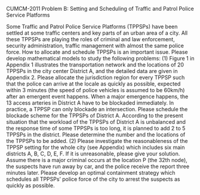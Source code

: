 CUMCM-2011 Problem B:
Setting and Scheduling of Traffic and Patrol Police Service Platforms

Some Traffic and Patrol Police Service Platforms (TPPSPs) have been settled at some traffic centers and key parts of an urban area of a city. All these TPPSPs are playing the roles of criminal and law enforcement, security administration, traffic management with almost the same police force. How to allocate and schedule TPPSPs is an important issue. 
Please develop mathematical models to study the following problems: 
(1) Figure 1 in Appendix 1 illustrates the transportation network and the locations of 20 TPPSPs in the city center District A, and the detailed data are given in Appendix 2. Please allocate the jurisdiction region for every TPPSP such that the police can arrive at the locale as quickly as possible, expected within 3 minutes (the speed of police vehicles is assumed to be 60km/h) after an emergent event happens.
When a major emergence happens, the 13 access arteries in District A have to be blockaded immediately. In practice, a TPPSP can only blockade an intersection. Please schedule the blockade scheme for the TPPSPs of District A.
According to the present situation that the workload of the TPPSPs of District A is unbalanced and the response time of some TPPSPs is too long, it is planned to add 2 to 5 TPPSPs in the district. Please determine the number and the locations of the TPPSPs to be added.
(2) Please investigate the reasonableness of the TPPSP setting for the whole city (see Appendix) which includes six main districts A, B, C, D, E, F. If it is unreasonable, please give your solution.
Assume there is a major criminal occurs at the location P (the 32th node), the suspects have run away by car, and the police receive the report three minutes later. Please develop an optimal containment strategy which schedules all TPPSPs’ police force of the city to arrest the suspects as quickly as possible.
